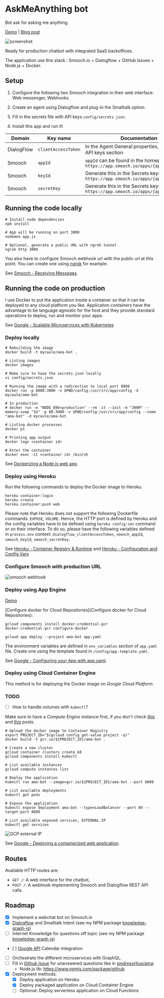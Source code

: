 # AskMeAnything bot
Bot ask for asking me anything.

[Demo](https://mycaule-ama-bot.herokuapp.com/) | [Blog post](https://mycaule.github.io/2017/10/24/chatbot/)

![screenshot](images/screenshot.png)

Ready for production chatbot with integrated SaaS backoffices.

The application use this stack : Smooch.io + Dialogflow + GitHub Issues + Node.js + Docker.

## Setup

1. Configure the following two Smooch integration in their web interface: Web messenger, Webhooks

2. Create an agent using Dialogflow and plug-in the Smalltalk option.

3. Fill in the secrets file with API keys `config/secrets.json`.

4. Install this app and run it!

| Domain     | Key name             | Documentation                                                                              |
|------------|----------------------|--------------------------------------------------------------------------------------------|
| DialogFlow | `clientAccessToken`  | In the Agent General properties, refer to the API keys section                             |
| Smooch     | `appId`              | `appId` can be found in the homepage `https://app.smooch.io/apps/{appId}`                  |
| Smooch     | `keyId`              | Generate this in the Secrets keys section of `https://app.smooch.io/apps/{appId}/settings` |
| Smooch     | `secretKey`          | Generate this in the Secrets keys section of `https://app.smooch.io/apps/{appId}/settings` |

## Running the code locally

```
# Install node dependencies
npm install

# App will be running on port 3000
nodemon app.js

# Optional, generate a public URL with ngrok tunnel
ngrok http 3000
```

You also have to configure Smooch webhook url with the public url at this point. You can create one using [ngrok](https://ngrok.com) for example.

See [Smooch - Receiving Messages](https://docs.smooch.io/guide/receiving-messages/).

## Running the code on production

I use Docker to put the application inside a container so that it can be deployed to any cloud platform you like. Application containers have the advantage to be language agnostic for the host and they provide standard operations to deploy, run and monitor your apps.

See [Google - Scalable Microservices with Kubernetes](https://www.udacity.com/course/scalable-microservices-with-kubernetes--ud615)

### Deploy locally

```
# Rebuilding the image
docker build -t mycaule/ama-bot .
```

```
# Listing images
docker images

# Make sure to have the secrets.json locally
vi config/secrets.json

# Running the image with a redirection to local port 8080
docker run -p 8080:3000 -v $PWD/config:/usr/src/app/config -d mycaule/ama-bot

# In production
# docker run -e "NODE_ENV=production" --rm -it --init -m "300M" --memory-swap "1G" -p 80:3000 -v $PWD/config:/usr/src/app/config --name "ama-bot" -d mycaule/ama-bot

# Listing docker processes
docker ps

# Printing app output
docker logs <container id>

# Enter the container
docker exec -it <container id> /bin/sh
```

See [Dockerizing a Node.js web app](https://nodejs.org/en/docs/guides/nodejs-docker-webapp/).

### Deploy using Heroku

Run the following commands to deploy the Docker image to Heroku.

```
heroku container:login
heroku create
heroku container:push web
```

Please note that Heroku does not support the following Dockerfile commands: `EXPOSE`, `VOLUME`. Hence, the HTTP port is defined by Heroku and the config variables have to be defined using `heroku config:set` command or on their interface.
To do so, please have the following variables defined in `process.env` context: `dialogflow_clientAccessToken`, `smooch_appId`, `smooch_keyId`, `smooch_secretKey`.

See [Heroku - Container Registry & Runtime](https://devcenter.heroku.com/articles/container-registry-and-runtime) and [Heroku - Configuration and Config Vars](https://devcenter.heroku.com/articles/config-vars)

### Configure Smooch with production URL

![smooch webhook](images/smooch-webhook.png)

### Deploy using App Engine

[Demo](https://askmeanything-f8d1c.appspot.com)

[Configure docker for Cloud Repositories](Configure docker for Cloud Repositories):
```
gcloud components install docker-credential-gcr
docker-credential-gcr configure-docker
```

```
gcloud app deploy --project ama-bot app.yaml
```

The environment variables are defined in `env_variables` section of `app.yaml` file.
Create one using the template found in `/config/app.template.yaml`.

See [Google - Configuring your App with app.yaml](https://cloud.google.com/appengine/docs/flexible/custom-runtimes/configuring-your-app-with-app-yaml).

### Deploy using Cloud Container Engine

This method is for deploying the Docker image on *Google Cloud Platform*.

### TODO
- [ ] How to handle volumes with `kubectl`?

Make sure to have a *Compute Engine* instance first, if you don't check [this](http://mycaule.github.io/2017/10/19/scalable-microservices-lesson2/) and [this](http://mycaule.github.io/2017/10/20/scalable-microservices-lesson3/) posts.

```
# Upload the docker image to Container Registry
export PROJECT_ID="$(gcloud config get-value project -q)"
docker build -t gcr.io/${PROJECT_ID}/ama-bot .

# Create a new cluster
gcloud container clusters create k0
gcloud components install kubectl

# List available instances
gcloud compute instances list

# Deploy the application
kubectl run ama-bot --image=gcr.io/${PROJECT_ID}/ama-bot --port 8080

# List available deployments
kubectl get pods

# Expose the application
kubectl expose deployment ama-bot --type=LoadBalancer --port 80 --target-port 8080

# List available exposed services, EXTERNAL-IP
kubectl get services
```

![GCP external IP](images/gcp-external-ip.png)

See [Google - Deploying a containerized web application](https://cloud.google.com/container-engine/docs/tutorials/hello-app).

## Routes

Available HTTP routes are:
- `GET /`: A web interface for the chatbot,
- `POST /`: A webhook implementing Smooch and Dialogflow REST API calls.

## Roadmap
- [x] Implement a webchat bot on Smooch.io
- [x] [Dialogflow](https://dialogflow.com) and Smalltalk Intent (see my NPM package [knowledge-graph-js](https://github.com/mycaule/epures))
- [ ] Internet Knowledge for questions off topic (see my NPM package [knowledge-graph-js](https://github.com/mycaule/knowledge-graph-js))
- [ ] [Google API](https://www.npmjs.com/package/googleapis) Calendar integration
- [ ] Orchestrate the different microservices with GraphQL.
- [ ] Fill in [Github Issue](https://developer.github.com/v3/issues/) for unanswered questions like in [sindresorhus/ama](https://github.com/sindresorhus/ama):
   - Node.js lib: https://www.npmjs.com/package/github
- [x] Deployment methods:
  - [x] Deploy application on Heroku
  - [x] Deploy packaged application on Cloud Container Engine
  - [ ] Optional: Deploy serverless application on Cloud Functions
